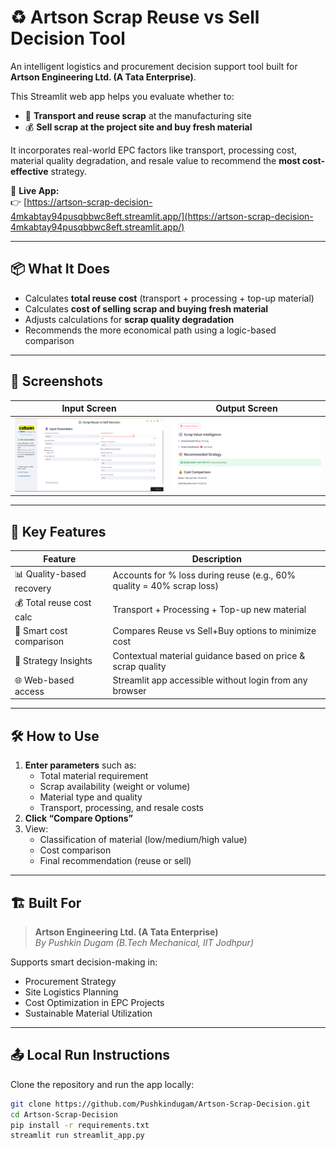 # ♻️ Artson Scrap Reuse vs Sell Decision Tool

An intelligent logistics and procurement decision support tool built for **Artson Engineering Ltd. (A Tata Enterprise)**.

This Streamlit web app helps you evaluate whether to:

- 🚚 **Transport and reuse scrap** at the manufacturing site  
- 💰 **Sell scrap at the project site and buy fresh material**

It incorporates real-world EPC factors like transport, processing cost, material quality degradation, and resale value to recommend the **most cost-effective** strategy.

🔗 **Live App:**  
👉 [https://artson-scrap-decision-4mkabtay94pusqbbwc8eft.streamlit.app/](https://artson-scrap-decision-4mkabtay94pusqbbwc8eft.streamlit.app/)

---

## 📦 What It Does

- Calculates **total reuse cost** (transport + processing + top-up material)
- Calculates **cost of selling scrap and buying fresh material**
- Adjusts calculations for **scrap quality degradation**
- Recommends the more economical path using a logic-based comparison

---

## 📸 Screenshots

| Input Screen | Output Screen |
|--------------|---------------|
| ![Input](https://github.com/Pushkindugam/Artson-Scrap-Decision/blob/main/Scrap_input_screenshot.png?raw=true) | ![Output](https://github.com/Pushkindugam/Artson-Scrap-Decision/blob/main/Scrap_output_screenshot.png?raw=true) |

---

## 🧠 Key Features

| Feature                           | Description                                                                 |
|-----------------------------------|-----------------------------------------------------------------------------|
| 📊 Quality-based recovery         | Accounts for % loss during reuse (e.g., 60% quality = 40% scrap loss)       |
| 💰 Total reuse cost calc          | Transport + Processing + Top-up new material                                |
| 🔁 Smart cost comparison          | Compares Reuse vs Sell+Buy options to minimize cost                         |
| 🧠 Strategy Insights              | Contextual material guidance based on price & scrap quality                 |
| 🌐 Web-based access               | Streamlit app accessible without login from any browser                     |

---

## 🛠️ How to Use

1. **Enter parameters** such as:
   - Total material requirement
   - Scrap availability (weight or volume)
   - Material type and quality
   - Transport, processing, and resale costs
2. **Click “Compare Options”**
3. View:
   - Classification of material (low/medium/high value)
   - Cost comparison
   - Final recommendation (reuse or sell)

---

## 🏗️ Built For

> **Artson Engineering Ltd. (A Tata Enterprise)**  
> *By Pushkin Dugam (B.Tech Mechanical, IIT Jodhpur)*

Supports smart decision-making in:

- Procurement Strategy  
- Site Logistics Planning  
- Cost Optimization in EPC Projects  
- Sustainable Material Utilization

---

## 📤 Local Run Instructions

Clone the repository and run the app locally:

```bash
git clone https://github.com/Pushkindugam/Artson-Scrap-Decision.git
cd Artson-Scrap-Decision
pip install -r requirements.txt
streamlit run streamlit_app.py
